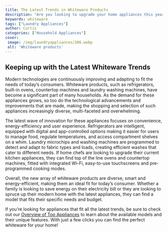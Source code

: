 ```yaml
---
title: The Latest Trends in Whiteware Products
description: "Are you looking to upgrade your home appliances this year This blog post explores the latest trends in whiteware products and which ones you should consider for your home or office Find out more and upgrade your appliances now"
keywords: whiteware
tags: ["Laundry Appliances"]
author: Curtis
categories: ["Household Appliances"]
cover: 
 image: /img/laundryappliances/386.webp
 alt: 'Whiteware products'
---
```

## Keeping up with the Latest Whiteware Trends 
Modern technologies are continuously improving and adapting to fit the needs of today’s consumers. Whiteware products, such as refrigerators, built-in ovens, countertop machines and laundry washing machines, have become a significant part of many households. As the demand for these appliances grows, so too do the technological advancements and improvements that are made, making the shopping and selection of such appliances increasingly diverse, multi-faceted and overwhelming.

The latest wave of innovation for these appliances focuses on convenience, energy-efficiency and user experience. Refrigerators are intelligent, equipped with digital and app-controlled options making it easier for users to manage food, regulate temperatures, and access compartment shelves on a whim. Laundry microchips and washing machines are programmed to detect and adapt to fabric types and loads, creating efficient washes that cater to different needs. If home chefs are looking to upgrade their current kitchen appliances, they can find top of the line ovens and countertop machines, fitted with integrated Wi-Fi, easy-to-use touchscreens and pre-programmed cooking modes. 

Overall, the new array of whiteware products are diverse, smart and energy-efficient, making them an ideal fit for today’s consumer. Whether a family is looking to save energy on their electricity bill or they are looking to spruce up their modern home with the latest appliances, they can find a model that fits their specific needs and budget. 

If you’re looking for appliances that fit all the latest trends, be sure to check out our [Overview of Top Appliances](./pages/appliance-overview) to learn about the available models and their unique features. With just a few clicks you can find the perfect whiteware for your home!
